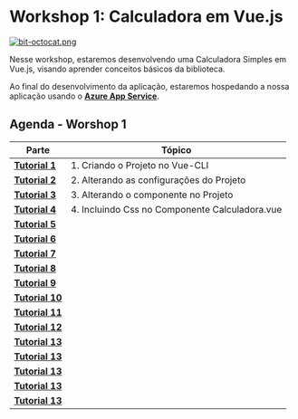 # Workshop 1: Calculadora em Vue.js

[![bit-octocat.png](https://i.postimg.cc/JzxhSxxy/bit-octocat.png)](https://postimg.cc/hXJgd9Hg)

Nesse workshop, estaremos desenvolvendo uma Calculadora Simples em Vue.js, visando aprender conceitos básicos da biblioteca.

Ao final do desenvolvimento da aplicação, estaremos hospedando a nossa aplicação usando o **[Azure App Service](https://azure.microsoft.com/?WT.mc_id=vuejsworkshop-github-gllemos)**.

## Agenda - Worshop 1

| Parte  |  Tópico |   
|---|--- |
| **[Tutorial 1](agenda/1-criando-o-projeto-no-vue-cli.md)**  | 1. Criando o Projeto no Vue-CLI  |
| **[Tutorial 2](agenda/2-alterando-as-configurações-do-projeto.md)**  | 2. Alterando as configurações do Projeto  |
| **[Tutorial 3](agenda/3-alterando-o-componente-no-projeto.md)**  | 3. Alterando o componente no Projeto  |
| **[Tutorial 4](agenda/4-incluindo-css-no-componente-calculadora-vue.md)**  | 4. Incluindo Css no Componente Calculadora.vue  |
| **[Tutorial 5]()**  |   |
| **[Tutorial 6]()**  |   |
| **[Tutorial 7]()**  |   |
| **[Tutorial 8]()**  |   |
| **[Tutorial 9]()**  |   |
| **[Tutorial 10]()**  |   |
| **[Tutorial 11]()**  |   |
| **[Tutorial 12]()**  |   |
| **[Tutorial 13]()**  |   |
| **[Tutorial 13]()**  |   |
| **[Tutorial 13]()**  |   |
| **[Tutorial 13]()**  |   |
| **[Tutorial 13]()**  |   |


